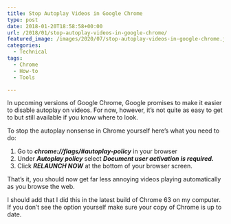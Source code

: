 ```yaml
---
title: Stop Autoplay Videos in Google Chrome
type: post
date: 2018-01-20T18:58:58+00:00
url: /2018/01/stop-autoplay-videos-in-google-chrome/
featured_image: /images/2020/07/stop-autoplay-videos-in-google-chrome.jpg
categories:
  - Technical
tags:
  - Chrome
  - How-to
  - Tools

---
```

In upcoming versions of Google Chrome, Google promises to make it easier to disable autoplay on videos. For now, however, it’s not quite as easy to get to but still available if you know where to look.

To stop the autoplay nonsense in Chrome yourself here’s what you need to do:
<ol class="wp-block-list">
  <li>
    Go to&nbsp;<em><strong>chrome://flags/#autoplay-policy</strong></em> in your browser
  </li>
  <li>
    Under <em><strong>Autoplay policy</strong></em> select&nbsp;<em><strong>Document user activation is required.</strong></em>
  </li>
  <li>
    Click <em><strong>RELAUNCH NOW</strong></em> at the bottom of your browser screen.
  </li>
</ol>

That’s it, you should now get far less annoying videos playing automatically as you browse the web.

I should add that I did this in the latest build of Chrome 63 on my computer. If you don’t see the option yourself make sure your copy of Chrome is up to date.